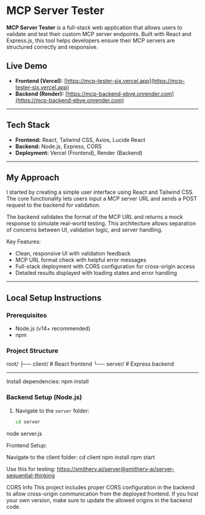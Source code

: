 # MCP Server Tester

**MCP Server Tester** is a full-stack web application that allows users to validate and test their custom MCP server endpoints. Built with React and Express.js, this tool helps developers ensure their MCP servers are structured correctly and responsive.

##  Live Demo

- **Frontend (Vercel):** [https://mcp-tester-six.vercel.app](https://mcp-tester-six.vercel.app)  
- **Backend (Render):** [https://mcp-backend-ebye.onrender.com](https://mcp-backend-ebye.onrender.com)

---

##  Tech Stack

- **Frontend:** React, Tailwind CSS, Axios, Lucide React
- **Backend:** Node.js, Express, CORS
- **Deployment:** Vercel (Frontend), Render (Backend)

---

##  My Approach

I started by creating a simple user interface using React and Tailwind CSS. The core functionality lets users input a MCP server URL and sends a POST request to the backend for validation.

The backend validates the format of the MCP URL and returns a mock response to simulate real-world testing. This architecture allows separation of concerns between UI, validation logic, and server handling.

Key Features:
- Clean, responsive UI with validation feedback
- MCP URL format check with helpful error messages
- Full-stack deployment with CORS configuration for cross-origin access
- Detailed results displayed with loading states and error handling

---

## Local Setup Instructions

###  Prerequisites
- Node.js (v14+ recommended)
- npm

###  Project Structure
root/
├── client/       # React frontend
└── server/       # Express backend

---


Install dependencies:
npm install


###  Backend Setup (Node.js)

1. Navigate to the `server` folder:
   ```bash
   cd server
node server.js

Frontend Setup:

Navigate to the client folder:
cd client
npm install
npm start


Use this for testing:
https://smithery.ai/server@smithery-ai/server-sequential-thinking


 CORS Info
This project includes proper CORS configuration in the backend to allow cross-origin communication from the deployed frontend. If you host your own version, make sure to update the allowed origins in the backend code.